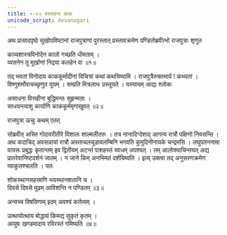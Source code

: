 ```yaml
---
title: १-०२ प्रस्तावना कथा
unicode_script: devanagari
---
```


अथ प्रासादपृष्ठे सुखोपविष्टानां राजपुत्राणां पुरस्तात् प्रस्तावक्रमेण पण्डितोब्रवीत्भो राजपुत्राः शृणुत

काव्यशास्त्रविनोदेन कालो गच्छति धीमताम् ।  
व्यसनेन तु मूर्खाणां निद्रया कलहेन वा ॥१॥

तद् भवतां विनोदाय काककूर्मादीनां विचित्रां कथां कथयिष्यामि । राजपुत्रैरुक्तमार्य ! कथ्यतां । विष्णुशर्मोवाचच्छृणुत यूयम् । सम्प्रति मित्रलाभः प्रस्तूयते । यस्यायम् आद्यः श्लोकः

असाधना वित्तहीना बुद्धिमन्तः सुहृन्मताः ।  
साधयन्त्याशु कार्याणि काककूर्ममृगाखुवत् ॥२॥

राजपुत्रा ऊचुः कथम् एतत्

सोब्रवीत् अस्ति गोदावरीतीरे विशालः शाल्मलीतरुः । तत्र नानादिग्देशाद् आगत्य रात्रौ पक्षिणो निवसन्ति । अथ कदाचिद् अवसन्नायां रात्रौ अस्ताचलचूडावलम्बिनि भगवति कुमुदिनीनायके चन्द्रमसि । लघुपतननामा वायसः प्रबुद्धः कृतान्तम् इव द्वितीयम् अटन्तं पाशहस्तं व्याधम् अपश्यत् । तम् आलोक्याचिन्तयत् अद्य प्रातरेवानिष्टदर्शनं जातम् । न जाने किम् अनभिमतं दर्शयिष्यति । इत्य् उक्त्वा तद् अनुसरणक्रमेण व्याकुलश्चलति । यतः

शोकस्थानसहस्राणि भयस्थानशतानि च ।  
दिवसे दिवसे मूढम् आविशन्ति न पण्डितम् ॥३॥

अन्यच्च विषयिणाम् इदम् अवश्यं कर्तव्यम् ।  

उत्थायोत्थाय बोद्धव्यं किमद्य सुकृतं कृतम् ।  
आयुषः खण्डमादाय रविरस्तं गमिष्यति ॥४॥

